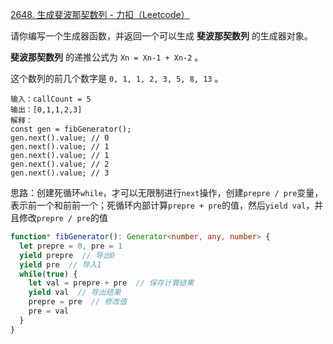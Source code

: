 [2648. 生成斐波那契数列 - 力扣（Leetcode）](https://leetcode.cn/problems/generate-fibonacci-sequence/description/)

请你编写一个生成器函数，并返回一个可以生成 **斐波那契数列** 的生成器对象。

**斐波那契数列** 的递推公式为 `Xn = Xn-1 + Xn-2` 。

这个数列的前几个数字是 `0, 1, 1, 2, 3, 5, 8, 13` 。

```
输入：callCount = 5
输出：[0,1,1,2,3]
解释：
const gen = fibGenerator();
gen.next().value; // 0
gen.next().value; // 1
gen.next().value; // 1
gen.next().value; // 2
gen.next().value; // 3
```

思路：创建死循环`while`，才可以无限制进行`next`操作，创建`prepre / pre`变量，表示前一个和前前一个；死循环内部计算`prepre + pre`的值，然后`yield val`，并且修改`prepre / pre`的值

```typescript
function* fibGenerator(): Generator<number, any, number> {
  let prepre = 0, pre = 1
  yield prepre  // 导出0
  yield pre  // 导入1
  while(true) {
    let val = prepre + pre  // 保存计算结果
    yield val  // 导出结果
    prepre = pre  // 修改值
    pre = val
  }
}
```

